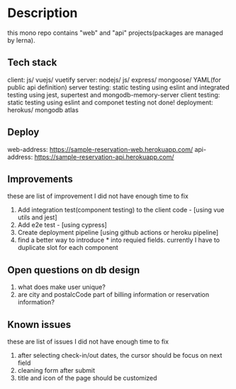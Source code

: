 # Description
this mono repo contains "web" and "api" projects(packages are managed by lerna).

## Tech stack
client: js/ vuejs/ vuetify
server: nodejs/ js/ express/ mongoose/ YAML(for public api definition)
server testing: static testing using eslint and integrated testing using jest, supertest and mongodb-memory-server
client testing: static testing using eslint and componet testing not done!
deployment: herokus/ mongodb atlas

## Deploy
web-address: https://sample-reservation-web.herokuapp.com/
api-address: https://sample-reservation-api.herokuapp.com/

## Improvements
these are list of improvement I did not have enough time to fix
1. Add integration test(component testing) to the client code - [using vue utils and jest]
2. Add e2e test - [using cypress]
3. Create deployment pipeline [using github actions or heroku pipeline]
4. find a better way to introduce * into requied fields. currently I have to duplicate slot for each component

## Open questions on db design
1. what does make user unique?
2. are city and postalcCode part of billing information or reservation information?

## Known issues
these are list of issues I did not have enough time to fix

1. after selecting check-in/out dates, the cursor should be focus on next field
2. cleaning form after submit
3. title and icon of the page should be customized